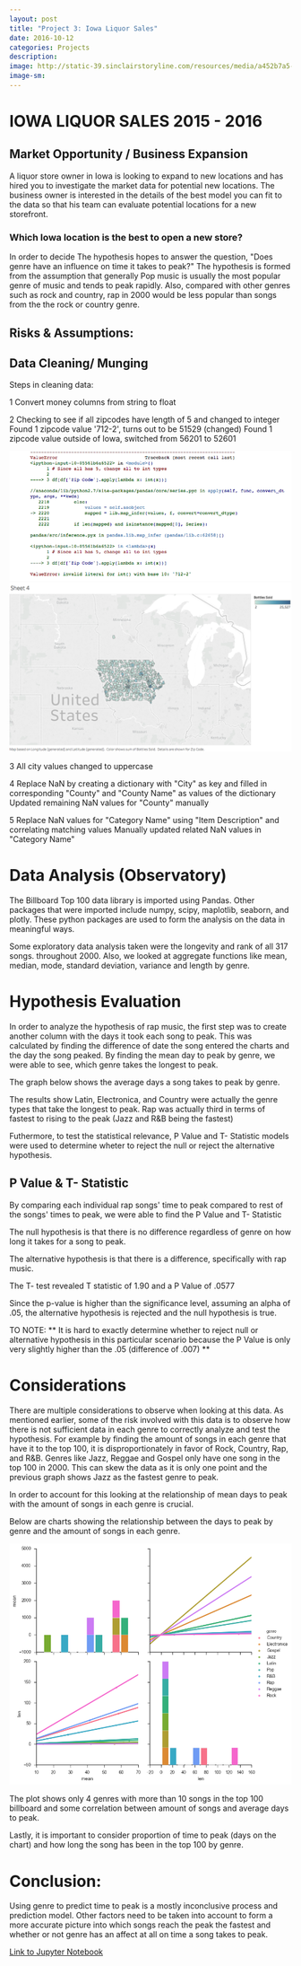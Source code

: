 ```yaml
---
layout: post
title: "Project 3: Iowa Liquor Sales"
date: 2016-10-12
categories: Projects
description: 
image: http://static-39.sinclairstoryline.com/resources/media/a452b7a5-5791-4ded-8c99-19c47192a187-large16x9_Liquor_Logo.jpg?1458866898413
image-sm:
---
```


# IOWA LIQUOR SALES 2015 - 2016

## Market Opportunity / Business Expansion

A liquor store owner in Iowa is looking to expand to new locations and has hired you to investigate the market data for potential new locations. The business owner is interested in the details of the best model you can fit to the data so that his team can evaluate potential locations for a new storefront. 
       
### Which Iowa location is the best to open a new store?

In order to decide
The hypothesis hopes to answer the question, "Does genre have an influence on time it takes to peak?" The hypothesis is formed from the assumption that generally Pop music is usually the most popular genre of music and tends to peak rapidly. Also, compared with other genres such as rock and country, rap in 2000 would be less popular than songs from the the rock or country genre.

## Risks & Assumptions: 



## Data Cleaning/ Munging

Steps in cleaning data: 

 1 Convert money columns from string to float

 2 Checking to see if all zipcodes have length of 5 and changed to integer
       Found 1 zipcode value '712-2', turns out to be 51529 (changed)
       Found 1 zipcode value outside of Iowa, switched from 56201 to 52601
       
<img src= 'https://github.com/AndrewJeong89/AndrewJeong89.github.io/blob/master/_posts/Images/Screen%20Shot%202016-10-13%20at%201.30.38%20PM.png' >     
      
<img src= 'https://github.com/AndrewJeong89/AndrewJeong89.github.io/blob/master/_posts/Images/wrong_zip_des_moines.png' >

 3 All city values changed to uppercase

 4 Replace NaN by creating a dictionary with "City" as key and filled in corresponding "County" and "County Name" as values of       the dictionary
              Updated remaining NaN values for "County" manually
 
 5 Replace NaN values for "Category Name" using "Item Description" and correlating matching values
       Manually updated related NaN values in "Category Name"

# Data Analysis (Observatory)

The Billboard Top 100 data library is imported using Pandas. Other packages that were imported include numpy, scipy, maplotlib, seaborn, and plotly. These python packages are used to form the analysis on the data in meaningful ways.

Some exploratory data analysis taken were the longevity and rank of all 317 songs. throughout 2000. Also, we looked at aggregate functions like mean, median, mode, standard deviation, variance and length by genre.

# Hypothesis Evaluation 

In order to analyze the hypothesis of rap music, the first step was to create another column with the days it took each song to peak. This was calculated by finding the difference of date the song entered the charts and the day the song peaked. By finding the mean day to peak by genre, we were able to see, which genre takes the longest to peak.

The graph below shows the average days a song takes to peak by genre.

The results show Latin, Electronica, and Country were actually the genre types that take the longest to peak. Rap was actually third in terms of fastest to rising to the peak (Jazz and R&B being the fastest)

Futhermore, to test the statistical relevance, P Value and T- Statistic models were used to determine wheter to reject the null or reject the alternative hypothesis.

## P Value & T- Statistic

By comparing each individual rap songs' time to peak compared to rest of the songs' times to peak, we were able to find the P Value and T- Statistic

The null hypothesis is that there is no difference regardless of genre on how long it takes for a song to peak.

The alternative hypothesis is that there is a difference, specifically with rap music.

The T- test revealed T statistic of 1.90 and a P Value of .0577

Since the p-value is higher than the significance level, assuming an alpha of .05, the alternative hypothesis is rejected and the null hypothesis is true.

TO NOTE:
** It is hard to exactly determine whether to reject null or alternative hypothesis in this particular scenario because the P Value is only very slightly higher than the .05 (difference of .007) **

# Considerations

There are multiple considerations to observe when looking at this data. As mentioned earlier, some of the risk involved with this data is to observe how there is not sufficient data in each genre to correctly analyze and test the hypothesis. For example by finding the amount of songs in each genre that have it to the top 100, it is disproportionately in favor of Rock, Country, Rap, and R&B. Genres like Jazz, Reggae and Gospel only have one song in the top 100 in 2000. This can skew the data as it is only one point and the previous graph shows Jazz as the fastest genre to peak. 

In order to account for this looking at the relationship of mean days to peak with the amount of songs in each genre is crucial.

Below are charts showing the relationship between the days to peak by genre and the amount of songs in each genre.

<img src='https://github.com/AndrewJeong89/AndrewJeong89.github.io/blob/master/_posts/download.png?raw=true' >

The plot shows only 4 genres with more than 10 songs in the top 100 billboard and some correlation between amount of songs and average days to peak.

Lastly, it is important to consider proportion of time to peak (days on the chart) and how long the song has been in the top 100 by genre.

# Conclusion:

Using genre to predict time to peak is a mostly inconclusive process and prediction model. Other factors need to be taken into account to form a more accurate picture into which songs reach the peak the fastest and whether or not genre has an affect at all on time a song takes to peak.







[Link to Jupyter Notebook](https://github.com/AndrewJeong89/GA-DSI/blob/master/projects/projects-weekly/project-02/Project%202%20-%20Andrew%20Jeong.ipynb)



